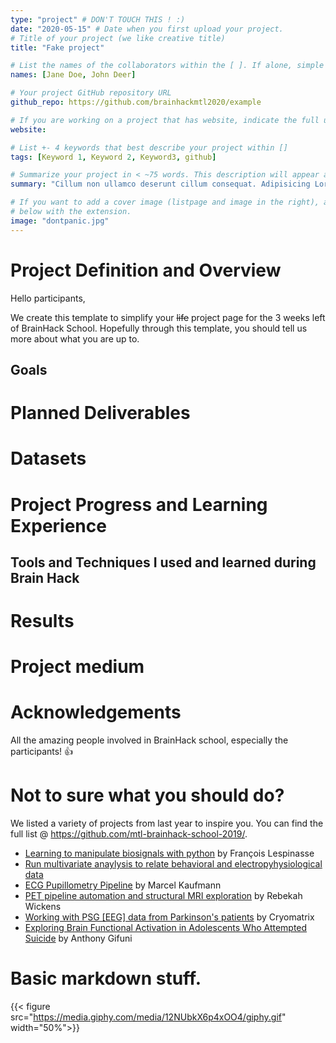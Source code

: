 ```yaml
---
type: "project" # DON'T TOUCH THIS ! :)
date: "2020-05-15" # Date when you first upload your project.
# Title of your project (we like creative title)
title: "Fake project"

# List the names of the collaborators within the [ ]. If alone, simple put your name within []
names: [Jane Doe, John Deer]

# Your project GitHub repository URL
github_repo: https://github.com/brainhackmtl2020/example 

# If you are working on a project that has website, indicate the full url including https:// below or leave it empty.
website: 

# List +- 4 keywords that best describe your project within []
tags: [Keyword 1, Keyword 2, Keyword3, github]

# Summarize your project in < ~75 words. This description will appear at the top of your page and on the list page with other projects.
summary: "Cillum non ullamco deserunt cillum consequat. Adipisicing Lorem anim elit aliquip veniam fugiat Lorem. Ea exercitation do ea id in ea culpa sit sint eu duis. Nisi non mollit laborum excepteur labore nisi."

# If you want to add a cover image (listpage and image in the right), add it to your directory and indicate the name
# below with the extension.
image: "dontpanic.jpg"
---
```

<!-- This is an html comment and this won't appear in the rendered page. You are now editing the "content" area, the core of your description. Everything that you can do in markdown is allowed below. We added a couple of comments to guide your through documenting your progress. -->

# Project Definition and Overview

Hello participants, 

We create this template to simplify your ~~life~~ project page for the 3 weeks left of BrainHack School. Hopefully through this template, you should tell us more about what you are up to.

<!-- What are you goals with this projects? -->
## Goals

# Planned Deliverables

<!-- If you use a datasets, describe it below. If not, delete it -->
# Datasets 

# Project Progress and Learning Experience

## Tools and Techniques I used and learned during Brain Hack

# Results

# Project medium

# Acknowledgements

All the amazing people involved in BrainHack school, especially the participants! :+1:

# Not to sure what you should do?

We listed a variety of projects from last year to inspire you. You can find the full list @ https://github.com/mtl-brainhack-school-2019/.

- [Learning to manipulate biosignals with python](https://github.com/mtl-brainhack-school-2019/franclespinas-biosignals) by François Lespinasse
- [Run multivariate anaylysis to relate behavioral and electropyhysiological data](https://github.com/mtl-brainhack-school-2019/PLS_PV_Behaviour)
- [ECG Pupillometry Pipeline](https://github.com/mtl-brainhack-school-2019/ecg_pupillometry_pipeline_kaufmann) by Marcel Kaufmann
- [PET pipeline automation and structural MRI exploration](https://github.com/mtl-brainhack-school-2019/rwickens-sMRI-PET) by Rebekah Wickens
- [Working with PSG [EEG] data from Parkinson's patients](https://github.com/mtl-brainhack-school-2019/Soraya-sleep-data-in-PD-patients) by Cryomatrix
- [Exploring Brain Functional Activation in Adolescents Who Attempted Suicide](https://github.com/mtl-brainhack-school-2019/Anthony-Gifuni-repo) by Anthony Gifuni

# Basic markdown stuff.
<!-- If you want to add pictures/gifs with a specific width, use the shortcode below. You an upload images in your directory or use a URL from the web -->
{{< figure src="https://media.giphy.com/media/12NUbkX6p4xOO4/giphy.gif" width="50%">}}



